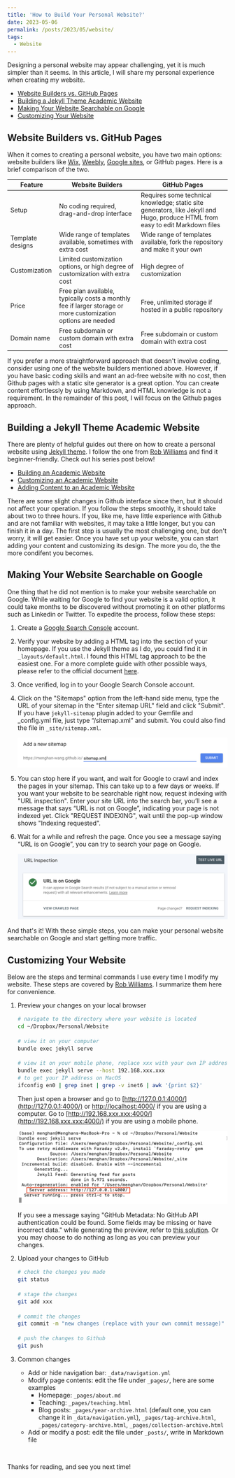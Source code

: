 ```yaml
---
title: 'How to Build Your Personal Website?'
date: 2023-05-06
permalink: /posts/2023/05/website/
tags:
  - Website
---
```


Designing a personal website may appear challenging, yet it is much simpler than it seems. In this article, I will share my personal experience when creating my website.
- [Website Builders vs. GitHub Pages](#website-builders-vs-github-pages)
- [Building a Jekyll Theme Academic Website](#building-a-jekyll-theme-academic-website)
- [Making Your Website Searchable on Google](#making-your-website-searchable-on-google)
- [Customizing Your Website](#customizing-your-website)

## Website Builders vs. GitHub Pages
When it comes to creating a personal website, you have two main options: website builders like [Wix](https://www.wix.com/), [Weebly](https://www.weebly.com/), [Google sites](https://sites.google.com/new), or GitHub pages. Here is a brief comparison of the two.

| Feature | Website Builders | GitHub Pages |
| --- | --- | --- |
| Setup | No coding required, drag-and-drop interface | Requires some technical knowledge; static site generators, like Jekyll and Hugo, produce HTML from easy to edit Markdown files |
| Template designs | Wide range of templates available, sometimes with extra cost | Wide range of templates available, fork the repository and make it your own |
| Customization | Limited customization options, or high degree of customization with extra cost  | High degree of customization |
| Price | Free plan available, typically costs a monthly fee if larger storage or more customization options are needed | Free, unlimited storage if hosted in a public repository |
| Domain name | Free subdomain or custom domain with extra cost | Free subdomain or custom domain with extra cost |

If you prefer a more straightforward approach that doesn't involve coding, consider using one of the website builders mentioned above. However, if you have basic coding skills and want an ad-free website with no cost, then Github pages with a static site generator is a great option. You can create content effortlessly by using Markdown, and HTML knowledge is not a requirement. In the remainder of this post, I will focus on the Github pages approach. 

## Building a Jekyll Theme Academic Website
There are plenty of helpful guides out there on how to create a personal website using [Jekyll theme](https://academicpages.github.io/). I follow the one from [Rob Williams](https://jayrobwilliams.com/) and find it beginner-friendly. Check out his series post below! 

- [Building an Academic Website](https://jayrobwilliams.com/posts/2020/06/academic-website/)
- [Customizing an Academic Website](https://jayrobwilliams.com/posts/2020/07/customizing-website/)
- [Adding Content to an Academic Website](https://jayrobwilliams.com/posts/2020/08/website-content/)

There are some slight changes in Github interface since then, but it should not affect your operation. If you follow the steps smoothly, it should take about two to three hours. If you, like me, have little experience with Github and are not familiar with websites, it may take a little longer, but you can finish it in a day. The first step is usually the most challenging one, but don't worry, it will get easier. Once you have set up your website, you can start adding your content and customizing its design. The more you do, the the more condifent you becomes.

## Making Your Website Searchable on Google
One thing that he did not mention is to make your website searchable on Google. While waiting for Google to find your website is a valid option, it could take months to be discovered without promoting it on other platforms such as Linkedin or Twitter. To expedite the process, follow these steps:

1. Create a [Google Search Console](https://search.google.com/search-console/about) account.
2. Verify your website by adding a HTML tag into the <head> section of your homepage. If you use the Jekyll theme as I do, you could find it in  `_layouts/default.html`. I found this HTML tag approach to be the easiest one. For a more complete guide with other possible ways, please refer to the official document [here](https://support.google.com/webmasters/answer/9008080?hl=en).
3. Once verified, log in to your Google Search Console account.
4. Click on the "Sitemaps" option from the left-hand side menu, type the URL of your sitemap in the "Enter sitemap URL" field and click "Submit". If you have `jekyll-sitemap` plugin added to your Gemfile and _config.yml file, just type “/sitemap.xml” and submit. You could also find the file in `_site/sitemap.xml`.
   
   ![sitemap](/images/blog/2023-05-06-website/sitemap.png)

5. You can stop here if you want, and wait for Google to crawl and index the pages in your sitemap. This can take up to a few days or weeks. If you want your website to be searchable right now, request indexing with "URL inspection". Enter your site URL into the search bar, you’ll see a message that says “URL is not on Google”, indicating your page is not indexed yet. Click "REQUEST INDEXING", wait until the pop-up window shows "Indexing requested".
6. Wait for a while and refresh the page. Once you see a message saying “URL is on Google”, you can try to search your page on Google.
   
   ![request_index](/images/blog/2023-05-06-website/request_index.png)

And that's it! With these simple steps, you can make your personal website searchable on Google and start getting more traffic.

## Customizing Your Website
Below are the steps and terminal commands I use every time I modify my website. These steps are covered by [Rob Williams](https://jayrobwilliams.com/). I summarize them here for convenience.

1. Preview your changes on your local browser
   ```bash
   # navigate to the directory where your website is located
   cd ~/Dropbox/Personal/Website  

   # view it on your computer
   bundle exec jekyll serve

   # view it on your mobile phone, replace xxx with your own IP address                            
   bundle exec jekyll serve --host 192.168.xxx.xxx     
   # to get your IP address on MacOS   
   ifconfig en0 | grep inet | grep -v inet6 | awk '{print $2}'
   ```
   Then just open a browser and go to [http://127.0.0.1:4000/](http://127.0.0.1:4000/) or [http://localhost:4000/](http://localhost:4000/) if you are using a computer. Go to [http://192.168.xxx.xxx:4000/](http://192.168.xxx.xxx:4000/) if you are using a mobile phone.

   ![preview](/images/blog/2023-05-06-website/preview.png)

   If you see a message saying "GitHub Metadata: No GitHub API authentication could be found. Some fields may be missing or have incorrect data." while generating the preview, refer to [this solution](https://idratherbewriting.com/documentation-theme-jekyll/mydoc_install_jekyll_on_mac.html#githuberror). Or you may choose to do nothing as long as you can preview your changes.

2. Upload your changes to GitHub 
   ```bash
   # check the changes you made
   git status

   # stage the changes
   git add xxx

   # commit the changes
   git commit -m "new changes (replace with your own commit message)"

   # push the changes to Github
   git push
   ```

3. Common changes
   - Add or hide navigation bar: `_data/navigation.yml`
   - Modify page contents: edit the file under `_pages/`, here are some examples
     - Homepage: `_pages/about.md`
     - Teaching: `_pages/teaching.html`
     - Blog posts: `_pages/year-archive.html` (default one, you can change it in `_data/navigation.yml`), `_pages/tag-archive.html`, `_pages/category-archive.html`, `_pages/collection-archive.html` 
   - Add or modify a post: edit the file under `_posts/`, write in Markdown file

<br>

Thanks for reading, and see you next time!

